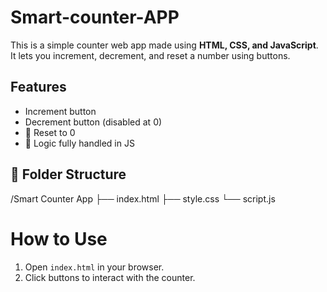 # Smart-counter-APP

This is a simple counter web app made using **HTML, CSS, and JavaScript**.  
It lets you increment, decrement, and reset a number using buttons.

## Features
-  Increment button
-  Decrement button (disabled at 0)
- 🔁 Reset to 0
- 🧠 Logic fully handled in JS

## 📂 Folder Structure
/Smart Counter App
├── index.html
├── style.css
└── script.js

# How to Use
1. Open `index.html` in your browser.
2. Click buttons to interact with the counter.


